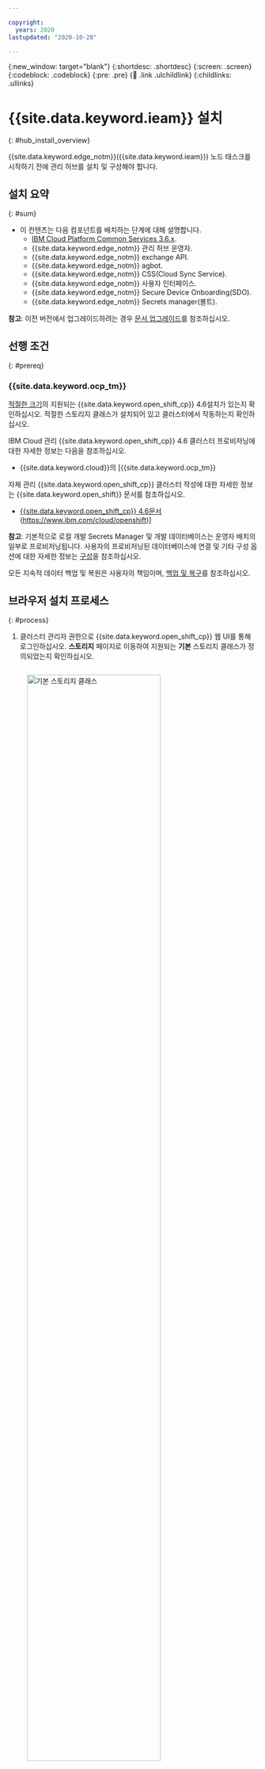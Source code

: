 ```yaml
---

copyright:
  years: 2020
lastupdated: "2020-10-28"

---
```


{:new_window: target="blank"}
{:shortdesc: .shortdesc}
{:screen: .screen}
{:codeblock: .codeblock}
{:pre: .pre}
{:child: .link .ulchildlink}
{:childlinks: .ullinks}

# {{site.data.keyword.ieam}} 설치
{: #hub_install_overview}

{{site.data.keyword.edge_notm}}({{site.data.keyword.ieam}}) 노드 태스크를 시작하기 전에 관리 허브를 설치 및 구성해야 합니다.

## 설치 요약
{: #sum}

* 이 컨텐츠는 다음 컴포넌트를 배치하는 단계에 대해 설명합니다.
  * [IBM Cloud Platform Common Services 3.6.x](https://www.ibm.com/docs/en/cpfs).
  * {{site.data.keyword.edge_notm}} 관리 허브 운영자.
  * {{site.data.keyword.edge_notm}} exchange API.
  * {{site.data.keyword.edge_notm}} agbot.
  * {{site.data.keyword.edge_notm}} CSS(Cloud Sync Service).
  * {{site.data.keyword.edge_notm}} 사용자 인터페이스.
  * {{site.data.keyword.edge_notm}} Secure Device Onboarding(SDO).
  * {{site.data.keyword.edge_notm}} Secrets manager(볼트).

**참고**: 이전 버전에서 업그레이드하려는 경우 [문서 업그레이드](upgrade.md)를 참조하십시오.

## 선행 조건
{: #prereq}

### {{site.data.keyword.ocp_tm}}
[적절한 크기](cluster_sizing.md)의 지원되는 {{site.data.keyword.open_shift_cp}} 4.6설치가 있는지 확인하십시오. 적절한 스토리지 클래스가 설치되어 있고 클러스터에서 작동하는지 확인하십시오.

IBM Cloud 관리 {{site.data.keyword.open_shift_cp}} 4.6 클러스터 프로비저닝에 대한 자세한 정보는 다음을 참조하십시오.

* {{site.data.keyword.cloud}}의 [{{site.data.keyword.ocp_tm}}

자체 관리 {{site.data.keyword.open_shift_cp}} 클러스터 작성에 대한 자세한 정보는 {{site.data.keyword.open_shift}} 문서를 참조하십시오.

* [{{site.data.keyword.open_shift_cp}} 4.6문서](https://docs.openshift.com/container-platform/4.6/welcome/index.html)(https://www.ibm.com/cloud/openshift)]

**참고**: 기본적으로 로컬 개발 Secrets Manager 및 개발 데이터베이스는 운영자 배치의 일부로 프로비저닝됩니다. 사용자의 프로비저닝된 데이터베이스에 연결 및 기타 구성 옵션에 대한 자세한 정보는 [구성](configuration.md)을 참조하십시오.

모든 지속적 데이터 백업 및 복원은 사용자의 책임이며, [백업 및 복구](../admin/backup_recovery.md)를 참조하십시오.

## 브라우저 설치 프로세스
{: #process}

1. 클러스터 관리자 권한으로 {{site.data.keyword.open_shift_cp}} 웹 UI를 통해 로그인하십시오. **스토리지** 페이지로 이동하여 지원되는 **기본** 스토리지 클래스가 정의되었는지 확인하십시오.

   <img src="../images/edge/hub_install_storage_class.png" style="margin: 3%" alt="기본 스토리지 클래스" width="75%" height="75%" align="center">

   **참고**: 비기본 스토리지 클래스를 사용하는 방법에 대한 자세한 정보는 [구성](configuration.md) 페이지를 참조하십시오.

2. IBM Operator Catalog Source를 작성하십시오. 여기에서는 **IEAM 관리 허브** 번들을 설치하는 기능을 제공합니다. 다음 이미지에 표시된 대로 가져오기 더하기 부호를 선택한 후에 이 텍스트를 복사하여 붙여넣으십시오. 텍스트를 붙여넣은 후 **작성**을 클릭하십시오.

   ```
   apiVersion: operators.coreos.com/v1alpha1 kind: CatalogSource metadata: name: ibm-operator-catalog namespace: openshift-marketplace spec: displayName: IBM Operator Catalog publisher: IBM sourceType: grpc image: icr.io/cpopen/ibm-operator-catalog:latest updateStrategy: registryPoll: interval: 45m
   ```
   {: codeblock}

   <img src="../images/edge/hub_install_ibm_catalog.png" style="margin: 3%" alt="IBM Catalog Source 작성" align="center">

3. IBM Common Services Operator Catalog Source를 작성하십시오. 여기에서는 **IEAM 관리 허브**에서 추가적으로 설치하는 공통 서비스 운영자 제품군을 제공합니다. 다음 이미지에 표시된 대로 가져오기 더하기 부호를 선택한 후에 이 텍스트를 복사하여 붙여넣으십시오. 텍스트를 붙여넣은 후 **작성**을 클릭하십시오.
   ```
   apiVersion: operators.coreos.com/v1alpha1    kind: CatalogSource    metadata:      name: opencloud-operators      namespace: openshift-marketplace    spec:      displayName: IBMCS Operators      publisher: IBM      sourceType: grpc      image: quay.io/opencloudio/ibm-common-service-catalog:3.6      updateStrategy:        registryPoll:          interval: 45m
   ```
   {: codeblock}

   <img src="../images/edge/hub_install_cs_catalog.png" style="margin: 3%" alt="IBM CS Catalog Source 작성">

4. **프로젝트** 페이지로 이동하고 운영자를 설치할 프로젝트를 작성하십시오.

   <img src="../images/edge/hub_install_create_project.png" style="margin: 3%" alt="프로젝트 작성">

5. **ibm-entitlement-key**라고 하는 이미지 가져오기 시크릿을 정의하여 IBM Entitled Registry에서 인증하십시오.

   **참고**:
   * [내 IBM 키](https://myibm.ibm.com/products-services/containerlibrary)를 통해 인타이틀먼트 키를 확보한 후 다음 컨텐츠에 표시된 것과 같이 필드를 완성하십시오.
   * 이 리소스가 이전 단계에서 작성된 것과 동일한 프로젝트에서 작성되었는지 확인하십시오.

   <img src="../images/edge/hub_install_pull_secret.png" style="margin: 3%" alt="이미지 가져오기 시크릿 작성">

6. **OperatorHub 페이지**로 이동하여 **IEAM 관리 허브**를 검색하십시오.

7. **IEAM 관리 허브** 카드를 클릭하고 **설치**를 클릭하십시오.

8. 프로젝트가 4단계에서 작성된 항목과 일치하는지 확인하여 운영자를 설치하십시오.

   **참고**: 이는 **IEAM 관리 허브** 운영자가 설치한 후에 감시하는 유일한 프로젝트입니다.

   <img src="../images/edge/hub_install_operator.png" style="margin: 3%" alt="IEAM 운영자 설치">

9. 4단계에서 작성한 **프로젝트**로 다시 변경하고 7단계에서 표시된 **제공된 API** 열의 **EamHub**를 클릭하고 **EamHub 작성**을 클릭하십시오.

   <img src="../images/edge/hub_install_create_eamhub.png" style="margin: 3%" alt="EamHub CR" width="75%" height="75%">

10. 관리 허브를 정의하고 구성하는 **EamHub** 사용자 정의 자원을 작성하십시오. 사용자 정의 옵션에 대한 자세한 정보는 [구성](configuration.md)을 참조하십시오. 프로젝트가 4단계에서 작성한 것과 일치하는지 확인하십시오.

   * **라이센스 동의** 토글을 클릭한 후 **작성**을 클릭하여 라이센스에 동의하십시오.

   <img src="../images/edge/hub_install_create_cr_45.png" style="margin: 3%" alt="EamHub CR 4.5 작성" width="75%" height="75%">

운영자가 4단계에서 지정한 프로젝트에 정의된 워크로드 및 **ibm-common-services** 프로젝트에 필요한 {{site.data.keyword.common_services}} 워크로드를 배치합니다.

## 다음 단계

[설치 후](post_install.md) 단계를 수행하여 새 관리 허브를 계속 설정하십시오.
